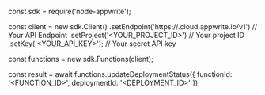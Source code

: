 const sdk = require('node-appwrite');

const client = new sdk.Client()
    .setEndpoint('https://<REGION>.cloud.appwrite.io/v1') // Your API Endpoint
    .setProject('<YOUR_PROJECT_ID>') // Your project ID
    .setKey('<YOUR_API_KEY>'); // Your secret API key

const functions = new sdk.Functions(client);

const result = await functions.updateDeploymentStatus({
    functionId: '<FUNCTION_ID>',
    deploymentId: '<DEPLOYMENT_ID>'
});
